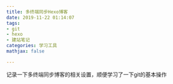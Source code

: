 ```yaml
---
title: 多终端同步Hexo博客
date: 2019-11-22 01:14:07
tags:
- git
- hexo
- 建站笔记
categories: 学习工具
mathjax: false

---
```




记录一下多终端同步博客的相关设置，顺便学习了一下git的基本操作





